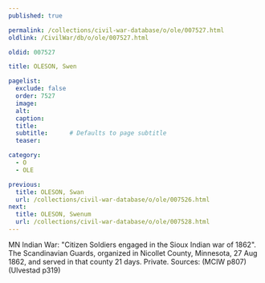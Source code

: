 ```yaml
---
published: true

permalink: /collections/civil-war-database/o/ole/007527.html
oldlink: /CivilWar/db/o/ole/007527.html

oldid: 007527

title: OLESON, Swen

pagelist:
  exclude: false
  order: 7527
  image: 
  alt:
  caption:
  title:
  subtitle:      # Defaults to page subtitle
  teaser:

category: 
  - O 
  - OLE

previous:
  title: OLESON, Swan
  url: /collections/civil-war-database/o/ole/007526.html  
next:
  title: OLESON, Swenum
  url: /collections/civil-war-database/o/ole/007528.html   
---
```

MN Indian War: &quot;Citizen Soldiers engaged in the Sioux Indian war of 1862&quot;. The Scandinavian Guards, organized in Nicollet County, Minnesota, 27 Aug 1862, and served in that county 21 days. Private. Sources: (MCIW p807) (Ulvestad p319)